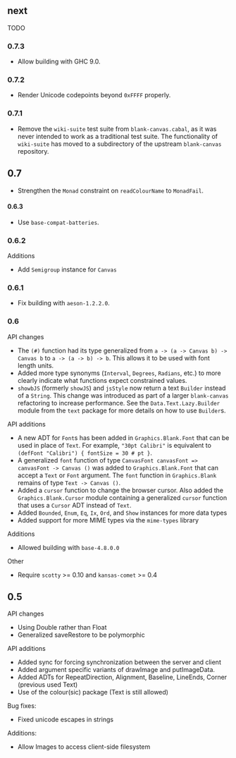 ## next
TODO

### 0.7.3
* Allow building with GHC 9.0.

### 0.7.2
* Render Unicode codepoints beyond `0xFFFF` properly.

### 0.7.1
* Remove the `wiki-suite` test suite from `blank-canvas.cabal`, as it was never
  intended to work as a traditional test suite. The functionality of
  `wiki-suite` has moved to a subdirectory of the upstream `blank-canvas`
  repository.

## 0.7
* Strengthen the `Monad` constraint on `readColourName` to `MonadFail`.

#### 0.6.3
* Use `base-compat-batteries`.

### 0.6.2
Additions
* Add `Semigroup` instance for `Canvas`

### 0.6.1
* Fix building with `aeson-1.2.2.0`.

### 0.6
API changes
 * The `(#)` function had its type generalized from `a -> (a -> Canvas b) -> Canvas b` to `a -> (a -> b) -> b`. This allows it to be used with font length units.
 * Added more type synonyms (`Interval`, `Degrees`, `Radians`, etc.) to more clearly indicate what functions expect constrained values.
 * `showbJS` (formerly `showJS`) and `jsStyle` now return a text `Builder` instead of a `String`. This change was introduced as part of a larger `blank-canvas` refactoring to increase performance. See the `Data.Text.Lazy.Builder` module from the `text` package for more details on how to use `Builder`s.

API additions
 * A new ADT for `Font`s has been added in `Graphics.Blank.Font` that can be used in place of `Text`. For example, `"30pt Calibri"` is equivalent to `(defFont "Calibri") { fontSize = 30 # pt }`.
 * A generalized `font` function of type `CanvasFont canvasFont => canvasFont -> Canvas ()` was added to `Graphics.Blank.Font` that can accept a `Text` or `Font` argument. The `font` function in `Graphics.Blank` remains of type `Text -> Canvas ()`.
 * Added a `cursor` function to change the browser cursor. Also added the `Graphics.Blank.Cursor` module containing a generalized `cursor` function that uses a `Cursor` ADT instead of `Text`.
 * Added `Bounded`, `Enum`, `Eq`, `Ix`, `Ord`, and `Show` instances for more data types
 * Added support for more MIME types via the `mime-types` library

Additions
 * Allowed building with `base-4.8.0.0`

Other
 * Require `scotty` >= 0.10 and `kansas-comet` >= 0.4

## 0.5

API changes
 * Using Double rather than Float
 * Generalized saveRestore to be polymorphic

API additions
 * Added sync for forcing synchronization between the server and client
 * Added argument specific variants of drawImage and putImageData.
 * Added ADTs for RepeatDirection, Alignment, Baseline, LineEnds, Corner (previous used Text)
 * Use of the colour(sic) package (Text is still allowed)

Bug fixes:
 * Fixed unicode escapes in strings

Additions:
 * Allow Images to access client-side filesystem

